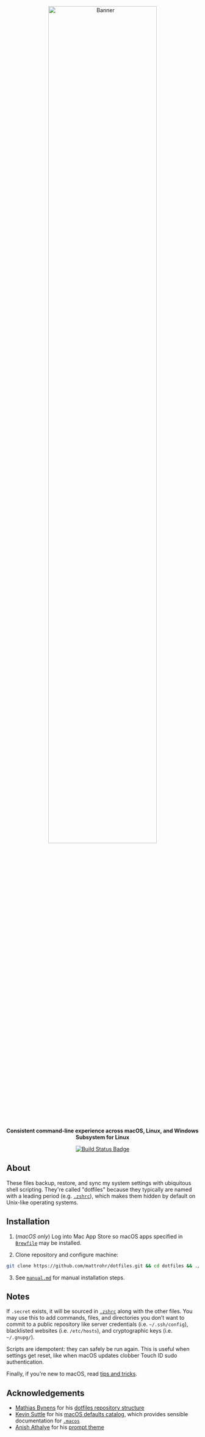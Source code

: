 <p align="center">
<img width="75%" src="https://i.imgur.com/imF4dUf.png" alt="Banner">
</p>

<p align="center">
<b>Consistent command-line experience across macOS, Linux, and Windows Subsystem for Linux</b>
</p>

<p align="center">
<a href="https://github.com/mattrohr/dotfiles/actions?query=workflow%3Abuild">
<img src="https://github.com/mattrohr/dotfiles/workflows/build/badge.svg" alt="Build Status Badge">
</a>
</p>

## About

These files backup, restore, and sync my system settings with ubiquitous shell scripting. They're called "dotfiles" because they typically are named with a leading period (e.g. [`.zshrc`](./.zshrc)), which makes them hidden by default on Unix-like operating systems.

## Installation

1. (_macOS only_) Log into Mac App Store so macOS apps specified in [`Brewfile`](./Brewfile) may be installed.

2. Clone repository and configure machine:

```bash
git clone https://github.com/mattrohr/dotfiles.git && cd dotfiles && ./install.sh
```

3. See [`manual.md`](./manual.md) for manual installation steps.

## Notes

If `.secret` exists, it will be sourced in [`.zshrc`](./.zshrc) along with the other files. You may use this to add commands, files, and directories you don’t want to commit to a public repository like server credentials (i.e. `~/.ssh/config`), blacklisted websites (i.e. `/etc/hosts`), and cryptographic keys (i.e. `~/.gnupg/`).

Scripts are idempotent: they can safely be run again. This is useful when settings get reset, like when macOS updates clobber Touch ID sudo authentication.

Finally, if you're new to macOS, read [tips and tricks](./tips.md).

## Acknowledgements

- [Mathias Bynens](https://mathiasbynens.be/) for his [dotfiles repository structure](https://github.com/mathiasbynens/dotfiles)
- [Kevin Suttle](http://kevinsuttle.com/) for his [macOS defaults catalog](https://github.com/kevinSuttle/macOS-Defaults), which provides sensible documentation for [`.macos`](https://github.com/mattrohr/dotfiles/blob/main/.macos)
- [Anish Athalye](https://github.com/anishathalye) for his [prompt theme](https://github.com/anishathalye/dotfiles/blob/master/zsh/prompt.zsh)
